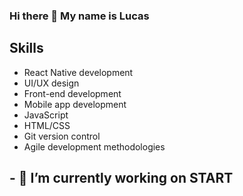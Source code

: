 ### Hi there 👋 My name is Lucas


## Skills

- React Native development
- UI/UX design
- Front-end development
- Mobile app development
- JavaScript
- HTML/CSS
- Git version control
- Agile development methodologies

 ## - 🔭 I’m currently working on START
<!--
**lucas23456/lucas23456** is a ✨ _special_ ✨ repository because its `README.md` (this file) appears on your GitHub profile.

Here are some ideas to get you started:


- 🌱 I’m currently learning ...
- 👯 I’m looking to collaborate on ...
- 🤔 I’m looking for help with ...
- 💬 Ask me about ...
- 📫 How to reach me: ...
- 😄 Pronouns: ...
- ⚡ Fun fact: ...
-->
